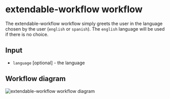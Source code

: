 # extendable-workflow workflow
The extendable-workflow workflow simply greets the user in the language chosen by the user (`english` or `spanish`). The `english` language will be used if there is no choice.

## Input
- `language` [optional] - the language

## Workflow diagram
![extendable-workflow workflow diagram](https://github.com/rhdhorchestrator/serverless-workflow-examples/blob/main/extendable-workflow/extendable-workflow.svg?raw=true)
